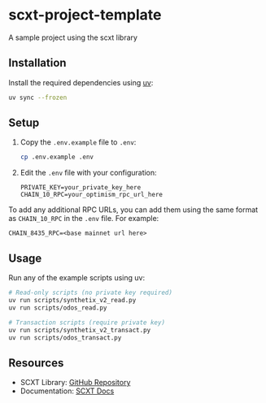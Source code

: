 # scxt-project-template

A sample project using the scxt library

## Installation

Install the required dependencies using [uv](https://github.com/astral-sh/uv):

```bash
uv sync --frozen
```

## Setup

1. Copy the `.env.example` file to `.env`:

   ```bash
   cp .env.example .env
   ```

2. Edit the `.env` file with your configuration:
   ```
   PRIVATE_KEY=your_private_key_here
   CHAIN_10_RPC=your_optimism_rpc_url_here
   ```

To add any additional RPC URLs, you can add them using the same format as `CHAIN_10_RPC` in the `.env` file. For example:

```
CHAIN_8435_RPC=<base mainnet url here>
```

## Usage

Run any of the example scripts using uv:

```bash
# Read-only scripts (no private key required)
uv run scripts/synthetix_v2_read.py
uv run scripts/odos_read.py

# Transaction scripts (require private key)
uv run scripts/synthetix_v2_transact.py
uv run scripts/odos_transact.py
```

## Resources

- SCXT Library: [GitHub Repository](https://github.com/SuperchainXT/scxt)
- Documentation: [SCXT Docs](https://superchainxt.github.io/scxt/)
